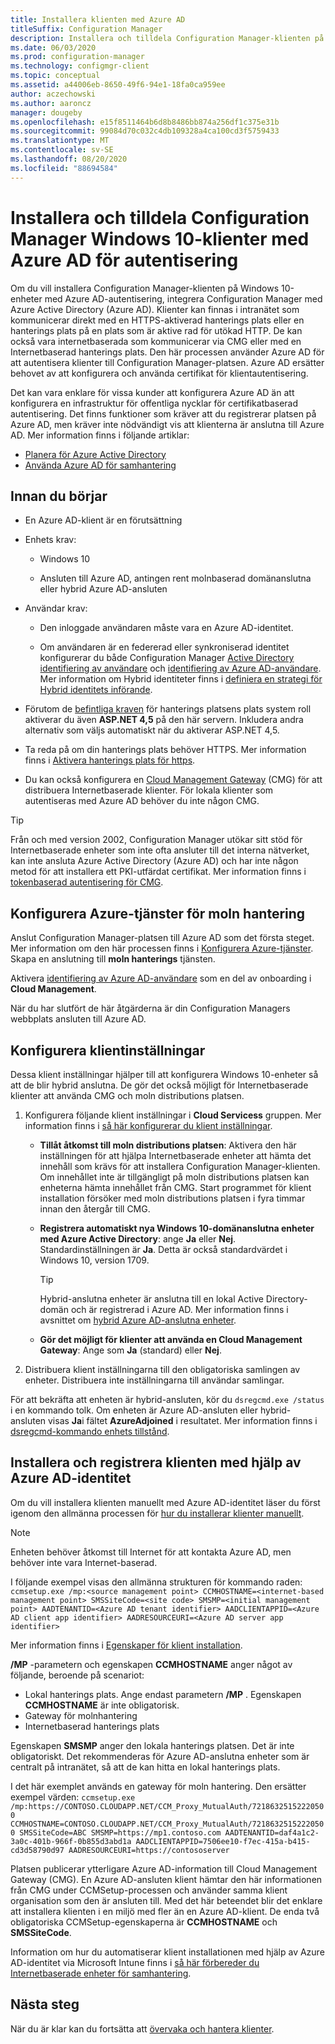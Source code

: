 ```yaml
---
title: Installera klienten med Azure AD
titleSuffix: Configuration Manager
description: Installera och tilldela Configuration Manager-klienten på Windows 10-enheter med Azure Active Directory för autentisering
ms.date: 06/03/2020
ms.prod: configuration-manager
ms.technology: configmgr-client
ms.topic: conceptual
ms.assetid: a44006eb-8650-49f6-94e1-18fa0ca959ee
author: aczechowski
ms.author: aaroncz
manager: dougeby
ms.openlocfilehash: e15f8511464b6d8b8486bb874a256df1c375e31b
ms.sourcegitcommit: 99084d70c032c4db109328a4ca100cd3f5759433
ms.translationtype: MT
ms.contentlocale: sv-SE
ms.lasthandoff: 08/20/2020
ms.locfileid: "88694584"
---
```

# <a name="install-and-assign-configuration-manager-windows-10-clients-using-azure-ad-for-authentication"></a>Installera och tilldela Configuration Manager Windows 10-klienter med Azure AD för autentisering

Om du vill installera Configuration Manager-klienten på Windows 10-enheter med Azure AD-autentisering, integrera Configuration Manager med Azure Active Directory (Azure AD). Klienter kan finnas i intranätet som kommunicerar direkt med en HTTPS-aktiverad hanterings plats eller en hanterings plats på en plats som är aktive rad för utökad HTTP. De kan också vara internetbaserada som kommunicerar via CMG eller med en Internetbaserad hanterings plats. Den här processen använder Azure AD för att autentisera klienter till Configuration Manager-platsen. Azure AD ersätter behovet av att konfigurera och använda certifikat för klientautentisering.

Det kan vara enklare för vissa kunder att konfigurera Azure AD än att konfigurera en infrastruktur för offentliga nycklar för certifikatbaserad autentisering. Det finns funktioner som kräver att du registrerar platsen på Azure AD, men kräver inte nödvändigt vis att klienterna är anslutna till Azure AD.<!-- SCCMDocs issue 1259 --> Mer information finns i följande artiklar:

- [Planera för Azure Active Directory](../../plan-design/security/plan-for-security.md#bkmk_planazuread)
- [Använda Azure AD för samhantering](../../../comanage/quickstart-hybrid-aad.md)

## <a name="before-you-begin"></a>Innan du börjar

- En Azure AD-klient är en förutsättning  

- Enhets krav:  

  - Windows 10  

  - Ansluten till Azure AD, antingen rent molnbaserad domänanslutna eller hybrid Azure AD-ansluten  

- Användar krav:  

  - Den inloggade användaren måste vara en Azure AD-identitet.

  - Om användaren är en federerad eller synkroniserad identitet konfigurerar du både Configuration Manager [Active Directory identifiering av användare](../../servers/deploy/configure/about-discovery-methods.md#bkmk_aboutUser) och [identifiering av Azure AD-användare](../../servers/deploy/configure/about-discovery-methods.md#azureaddisc). Mer information om Hybrid identiteter finns i [definiera en strategi för Hybrid identitets införande](/azure/active-directory/hybrid/plan-hybrid-identity-design-considerations-identity-adoption-strategy).<!--497750-->

- Förutom de [befintliga kraven](../../plan-design/configs/site-and-site-system-prerequisites.md#bkmk_2012MPpreq) för hanterings platsens plats system roll aktiverar du även **ASP.NET 4,5** på den här servern. Inkludera andra alternativ som väljs automatiskt när du aktiverar ASP.NET 4,5.  

- Ta reda på om din hanterings plats behöver HTTPS. Mer information finns i [Aktivera hanterings plats för https](../manage/cmg/certificates-for-cloud-management-gateway.md#bkmk_mphttps).  

- Du kan också konfigurera en [Cloud Management Gateway](../manage/cmg/plan-cloud-management-gateway.md) (CMG) för att distribuera Internetbaserade klienter. För lokala klienter som autentiseras med Azure AD behöver du inte någon CMG.  

> [!TIP]
> Från och med version 2002,<!--5686290--> Configuration Manager utökar sitt stöd för Internetbaserade enheter som inte ofta ansluter till det interna nätverket, kan inte ansluta Azure Active Directory (Azure AD) och har inte någon metod för att installera ett PKI-utfärdat certifikat. Mer information finns i [tokenbaserad autentisering för CMG](deploy-clients-cmg-token.md).

## <a name="configure-azure-services-for-cloud-management"></a>Konfigurera Azure-tjänster för moln hantering

Anslut Configuration Manager-platsen till Azure AD som det första steget. Mer information om den här processen finns i [Konfigurera Azure-tjänster](../../servers/deploy/configure/azure-services-wizard.md). Skapa en anslutning till **moln hanterings** tjänsten.

Aktivera [identifiering av Azure AD-användare](../../servers/deploy/configure/configure-discovery-methods.md#azureaadisc) som en del av onboarding i **Cloud Management**.

När du har slutfört de här åtgärderna är din Configuration Managers webbplats ansluten till Azure AD.

## <a name="configure-client-settings"></a>Konfigurera klientinställningar

Dessa klient inställningar hjälper till att konfigurera Windows 10-enheter så att de blir hybrid anslutna. De gör det också möjligt för Internetbaserade klienter att använda CMG och moln distributions platsen.

1. Konfigurera följande klient inställningar i **Cloud Servicess** gruppen. Mer information finns i [så här konfigurerar du klient inställningar](configure-client-settings.md).

    - **Tillåt åtkomst till moln distributions platsen**: Aktivera den här inställningen för att hjälpa Internetbaserade enheter att hämta det innehåll som krävs för att installera Configuration Manager-klienten. Om innehållet inte är tillgängligt på moln distributions platsen kan enheterna hämta innehållet från CMG. Start programmet för klient installation försöker med moln distributions platsen i fyra timmar innan den återgår till CMG.<!--495533-->  

    - **Registrera automatiskt nya Windows 10-domänanslutna enheter med Azure Active Directory**: ange **Ja** eller **Nej**. Standardinställningen är **Ja**. Detta är också standardvärdet i Windows 10, version 1709.

        > [!TIP]
        > Hybrid-anslutna enheter är anslutna till en lokal Active Directory-domän och är registrerad i Azure AD. Mer information finns i avsnittet om [hybrid Azure AD-anslutna enheter](/azure/active-directory/devices/concept-azure-ad-join-hybrid).<!-- MEMDocs#325 -->

    - **Gör det möjligt för klienter att använda en Cloud Management Gateway**: Ange som **Ja** (standard) eller **Nej**.  

2. Distribuera klient inställningarna till den obligatoriska samlingen av enheter. Distribuera inte inställningarna till användar samlingar.

För att bekräfta att enheten är hybrid-ansluten, kör du `dsregcmd.exe /status` i en kommando tolk. Om enheten är Azure AD-ansluten eller hybrid-ansluten visas **Ja**i fältet **AzureAdjoined** i resultatet. Mer information finns i [dsregcmd-kommando enhets tillstånd](/azure/active-directory/devices/troubleshoot-device-dsregcmd).

## <a name="install-and-register-the-client-using-azure-ad-identity"></a>Installera och registrera klienten med hjälp av Azure AD-identitet

Om du vill installera klienten manuellt med Azure AD-identitet läser du först igenom den allmänna processen för [hur du installerar klienter manuellt](deploy-clients-to-windows-computers.md#BKMK_Manual).

> [!Note]  
> Enheten behöver åtkomst till Internet för att kontakta Azure AD, men behöver inte vara Internet-baserad.

I följande exempel visas den allmänna strukturen för kommando raden: `ccmsetup.exe /mp:<source management point> CCMHOSTNAME=<internet-based management point> SMSSiteCode=<site code> SMSMP=<initial management point> AADTENANTID=<Azure AD tenant identifier> AADCLIENTAPPID=<Azure AD client app identifier> AADRESOURCEURI=<Azure AD server app identifier>`

Mer information finns i [Egenskaper för klient installation](about-client-installation-properties.md).

**/MP** -parametern och egenskapen **CCMHOSTNAME** anger något av följande, beroende på scenariot:

- Lokal hanterings plats. Ange endast parametern **/MP** . Egenskapen **CCMHOSTNAME** är inte obligatorisk.
- Gateway för molnhantering
- Internetbaserad hanterings plats

Egenskapen **SMSMP** anger den lokala hanterings platsen. Det är inte obligatoriskt. Det rekommenderas för Azure AD-anslutna enheter som är centralt på intranätet, så att de kan hitta en lokal hanterings plats.

I det här exemplet används en gateway för moln hantering. Den ersätter exempel värden: `ccmsetup.exe /mp:https://CONTOSO.CLOUDAPP.NET/CCM_Proxy_MutualAuth/72186325152220500 CCMHOSTNAME=CONTOSO.CLOUDAPP.NET/CCM_Proxy_MutualAuth/72186325152220500 SMSSiteCode=ABC SMSMP=https://mp1.contoso.com AADTENANTID=daf4a1c2-3a0c-401b-966f-0b855d3abd1a AADCLIENTAPPID=7506ee10-f7ec-415a-b415-cd3d58790d97 AADRESOURCEURI=https://contososerver`

Platsen publicerar ytterligare Azure AD-information till Cloud Management Gateway (CMG). En Azure AD-ansluten klient hämtar den här informationen från CMG under CCMSetup-processen och använder samma klient organisation som den är ansluten till. Med det här beteendet blir det enklare att installera klienten i en miljö med fler än en Azure AD-klient. De enda två obligatoriska CCMSetup-egenskaperna är **CCMHOSTNAME** och **SMSSiteCode**.<!--3607731-->

Information om hur du automatiserar klient installationen med hjälp av Azure AD-identitet via Microsoft Intune finns i [så här förbereder du Internetbaserade enheter för samhantering](../../../comanage/how-to-prepare-Win10.md#install-the-configuration-manager-client).

## <a name="next-steps"></a>Nästa steg

När du är klar kan du fortsätta att [övervaka och hantera klienter](../manage/monitor-clients.md).